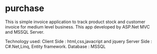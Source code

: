 # purchase
This is simple invoice application to track product stock and customer invoice for medium level business.
This app developed by ASP.Net MVC and MSSQL Server.

Technology used: 
Client Side : html,css,javacript and jquery
Server Side : C#.Net,Linq, Entity framework.
Database : MSSQL
